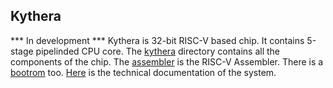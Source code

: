 ## Kythera 
*** In development ***
Kythera is 32-bit RISC-V based chip. It contains 5-stage pipelinded CPU core. The [kythera](https://github.com/lilanka/kythera/tree/main/kythera) directory contains all the components of the chip. The [assembler](https://github.com/lilanka/kythera/tree/main/assembler) is the RISC-V Assembler. There is a 
[bootrom](https://github.com/lilanka/kythera/tree/main/bootrom) too. [Here](https://github.com/lilanka/kythera/blob/main/docs/docs.md) is the technical documentation of the system.
